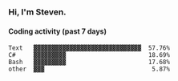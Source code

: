 ### Hi, I'm Steven.

#### Coding activity (past 7 days)
```
Text   ▓▓▓▓▓▓▓▓▓▓▓▓▓▓▓▓▓▓▓▓▓▓▓▓▓▓▓▓▓▓  57.76%
C#     ▓▓▓▓▓▓▓▓▓                       18.69%
Bash   ▓▓▓▓▓▓▓▓▓                       17.68%
other  ▓▓▓                              5.87%
```
